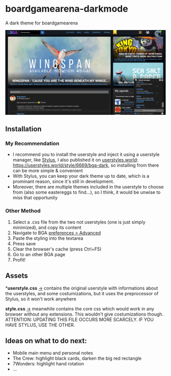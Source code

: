 # boardgamearena-darkmode
A dark theme for boardgamearena

![Screenshot](https://raw.githubusercontent.com/OregSamSas/boardgamearena-darkmode/master/assets/images/bga-example.png)

## Installation

### My Recommendation

- I recommend you to install the userstyle and inject it using a userstyle manager, like [Stylus](https://chrome.google.com/webstore/detail/stylus/clngdbkpkpeebahjckkjfobafhncgmne), I also published it on [userstyles.world](https://userstyles.world/): https://userstyles.world/style/6669/bga-dark, so installing from there can be more simple & convenient
- With Stylus, you can keep your dark theme up to date, which is a prominant reason, since it's still in development. 
- Moreover, there are multiple themes included in the userstyle to choose from (also some eastereggs to find...), so I think, it would be unwise to miss that opportunity

### Other Method

1. Select a .css file from the two not userstyles (one is just simply minimized), and copy its content
2. Navigate to BGA [preferences > Advanced](https://boardgamearena.com/preferences?section=advanced)
3. Paste the styling into the textarea
4. Press save
5. Clear the browser's cache (press Ctrl+F5)
6. Go to an other BGA page
7. Profit!

## Assets

***userstyle.css** [->](https://github.com/OregSamSas/boardgamearena-darkmode/blob/master/userstyle.css) contains the original userstyle with informations about the userstyles, and some costumizations, but it uses the preprocessor of Stylus, so it won't work anywhere

**style.css** [->](https://github.com/OregSamSas/boardgamearena-darkmode/blob/master/style.css) meanwhile contains the core css which would work in any browser without any extensions. This wouldn't give costumizations though. 
ATTENTION: UPDATING THIS FILE OCCURS MORE SCARCELY. IF YOU HAVE STYLUS, USE THE OTHER.

## Ideas on what to do next:

- Mobile main menu and personal notes
- The Crew: highlight black cards, darken the big red rectangle
- 7Wonders: highlight hand rotation
- ...
